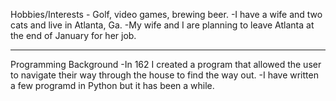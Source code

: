 Hobbies/Interests - Golf, video games, brewing beer.
   -I have a wife and two cats and live in Atlanta, Ga.
   -My wife and I are planning to leave Atlanta at the end of January for her job.

---------------
Programming Background
   -In 162 I created a program that allowed the user to navigate their way through the house to find the way out.
   -I have written a few programd in Python but it has been a while.
